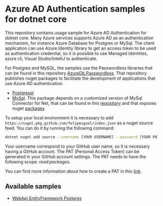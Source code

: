 # Azure AD Authentication samples for dotnet core

This repository contains usage sample for Azure AD Authentication for dotnet core. Many Azure services supports Azure AD as an authentication mechanism, for instance Azure Database for Postgres or MySql. The client application can use Azure.Identity library to get an access token to be used as authentication credential, so it is possible to use Managed Identities, azure cli, Visual Studio/IntelliJ to authenticate.

For Postgres and MySQL, the samples use the Passwordless libraries that can be found in this repository [AzureDb.Passwordless](https://github.com/felipmiguel/AzureDb.Passwordless). That repository publishes nuget packages to facilitate the development of applications that use Azure AD authentication.

* [Postgresql](https://github.com/felipmiguel/AzureDb.Passwordless/packages/1669347)
* [MySql](https://github.com/felipmiguel/AzureDb.Passwordless/packages/1669348). This package depends on a customized version of MySql Connector for Net, that can be found in this [repository](https://github.com/felipmiguel/mysql-connector-net) and that exposes nuget [packages](https://github.com/felipmiguel?tab=packages&repo_name=mysql-connector-net)

To setup your local environment it is necessary to add `https://nuget.pkg.github.com/felipmiguel/index.json` as a nuget source feed. You can do it by running the following command:

```bash
dotnet nuget add source --username [YOUR USERNAME] --password [YOUR PAT] --store-password-in-clear-text --name github "https://nuget.pkg.github.com/felipmiguel/index.json"
```

Your username correspond to your GitHub user name, so it is necessary having a GitHub account. The PAT (Personal Access Token) can be generated in your GitHub account settings. The PAT needs to have the following scope: _read:packages_.

You can find more information about how to create a PAT in this [link](https://docs.github.com/en/github/authenticating-to-github/creating-a-personal-access-token).

## Available samples

* [WebApi EntityFramework Postgres](./Passwordless.WebAPI.PgSql/)
